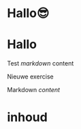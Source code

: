 # Hallo😎
# Hallo
Test *markdown* content

Nieuwe exercise

<ShortExercise id="cJqgBCysIZXxsSNXAQ4s" title="test">
  
  Markdown *content*
  
  # inhoud
  
</ShortExercise>
